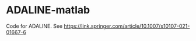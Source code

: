 # ADALINE-matlab
Code for ADALINE. See https://link.springer.com/article/10.1007/s10107-021-01667-6
